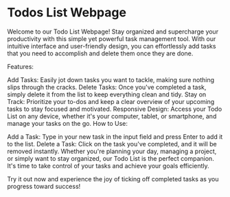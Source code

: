 # Todos List Webpage

Welcome to our Todo List Webpage! Stay organized and supercharge your productivity with this simple yet powerful task management tool. With our intuitive interface and user-friendly design, you can effortlessly add tasks that you need to accomplish and delete them once they are done.

Features:

Add Tasks: Easily jot down tasks you want to tackle, making sure nothing slips through the cracks.
Delete Tasks: Once you've completed a task, simply delete it from the list to keep everything clean and tidy.
Stay on Track: Prioritize your to-dos and keep a clear overview of your upcoming tasks to stay focused and motivated.
Responsive Design: Access your Todo List on any device, whether it's your computer, tablet, or smartphone, and manage your tasks on the go.
How to Use:

Add a Task: Type in your new task in the input field and press Enter to add it to the list.
Delete a Task: Click on the task you've completed, and it will be removed instantly.
Whether you're planning your day, managing a project, or simply want to stay organized, our Todo List is the perfect companion. It's time to take control of your tasks and achieve your goals efficiently.

Try it out now and experience the joy of ticking off completed tasks as you progress toward success!